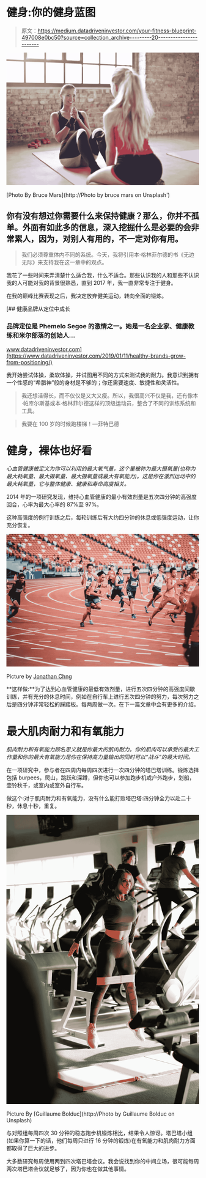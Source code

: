 # 健身:你的健身蓝图

> 原文：<https://medium.datadriveninvestor.com/your-fitness-blueprint-497008e0bc50?source=collection_archive---------20----------------------->

![](img/883de16daf8187d48ab1e1758454a007.png)

[Photo By Bruce Mars](http://Photo by bruce mars on Unsplash')

## 你有没有想过你需要什么来保持健康？那么，你并不孤单。外面有如此多的信息，深入挖掘什么是必要的会非常累人，因为，对别人有用的，不一定对你有用。

> 我们必须尊重体内不同的系统。今天，我将引用本·格林菲尔德的书《无边无际》来支持我在这一章中的观点。

我花了一些时间来弄清楚什么适合我，什么不适合。那些认识我的人和那些不认识我的人可能对我的背景很熟悉，直到 2017 年，我一直非常专注于健身。

在我的巅峰比赛表现之后，我决定放弃健美运动，转向全面的锻炼。

[](https://www.datadriveninvestor.com/2019/01/11/healthy-brands-grow-from-positioning/) [## 健康品牌从定位中成长

### 品牌定位是 Phemelo Segoe 的激情之一。她是一名企业家、健康教练和米尔部落的创始人…

www.datadriveninvestor.com](https://www.datadriveninvestor.com/2019/01/11/healthy-brands-grow-from-positioning/) 

我开始尝试体操，柔软体操，并试图用不同的方式来测试我的耐力。我意识到拥有一个性感的“希腊神”般的身材是不够的；你还需要速度、敏捷性和灵活性。

> 我还想活得长，而不仅仅是又大又瘦。所以，我很高兴不仅是我，还有像本·帕库尔斯基或本·格林菲尔德这样的顶级运动员，整合了不同的训练系统和工具。

> 我要在 100 岁的时候跑楼梯！—菲特巴德

# 健身，裸体也好看

*心血管健康被定义为你可以利用的最大氧气量，这个量被称为最大摄氧量(也称为最大耗氧量、最大摄氧量、最大摄氧量或最大有氧能力)。这是你在激烈运动中的最大耗氧量，它与整体健康、健康和寿命高度相关。*

2014 年的一项研究发现，维持心血管健康的最小有效剂量是五次四分钟的高强度回合，心率为最大心率的 87%至 97%。

这种高强度的例行训练之后，每轮训练后有大约四分钟的休息或低强度运动，让你充分恢复。

![](img/05e43a3ae3c814c31f050b323337d3ee.png)

Picture by [Jonathan Chng](https://unsplash.com/photos/rkp_-i5ABOE)

**这样做:**为了达到心血管健康的最低有效剂量，进行五次四分钟的高强度间歇训练，并有充分的休息时间，例如在自行车上进行五次四分钟的努力，每次努力之后是四分钟非常轻松的踩踏板。每两周做一次。在下一篇文章中会有更多的介绍。

# 最大肌肉耐力和有氧能力

*肌肉耐力和有氧能力顾名思义就是你最大的肌肉耐力。你的肌肉可以承受的最大工作量和你的最大有氧能力是你在保持高力量输出的同时可以“战斗”的最大时间。*

在一项研究中，参与者在四周内每周四次进行一次四分钟的塔巴塔训练。锻炼选择包括 burpees，爬山，跳跃和深蹲，但你也可以参加跑步机或户外跑步，划船，壶铃秋千，或室内或室外自行车。

做这个:对于肌肉耐力和有氧能力，没有什么能打败塔巴塔:四分钟全力以赴二十秒，休息十秒，重复。

![](img/9e93d7ad5c6fe4f4d407aedaf230cff5.png)

Picture By [Guillaume Bolduc](http://Photo by Guillaume Bolduc on Unsplash)

与对照组每周四次 30 分钟的稳态跑步机锻炼相比，结果令人惊讶。塔巴塔小组(如果你算一下的话，他们每周只进行 16 分钟的锻炼)在有氧能力和肌肉耐力方面都取得了巨大的进步。

大多数研究每周使用两到四次塔巴塔会议。我会说找到你的中间立场，很可能每周两次塔巴塔会议就足够了，因为你也在做其他事情。